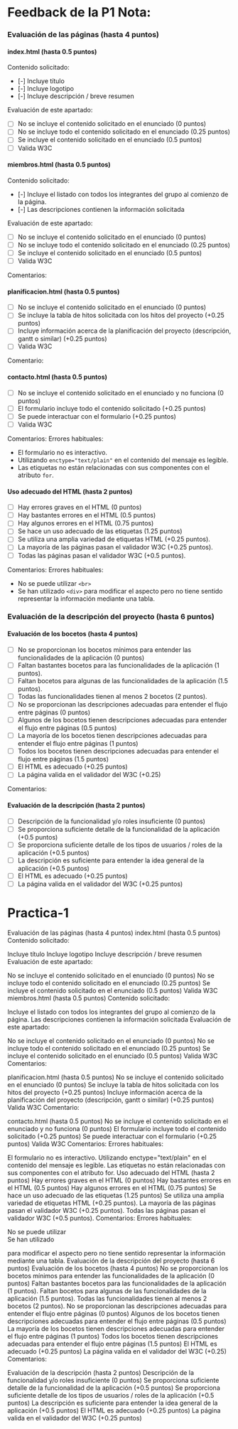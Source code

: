 # Feedback de la P1 Nota:

### Evaluación de las páginas (hasta 4 puntos)

#### index.html (hasta 0.5 puntos)
Contenido solicitado:
- [-] Incluye título
- [-] Incluye logotipo
- [-] Incluye descripción / breve resumen

Evaluación de este apartado:
- [ ] No se incluye el contenido solicitado en el enunciado (0 puntos)
- [ ] No se incluye todo el contenido solicitado en el enunciado (0.25 puntos)
- [ ] Se incluye el contenido solicitado en el enunciado (0.5 puntos)
- [ ] Valida W3C

#### miembros.html (hasta 0.5 puntos)
Contenido solicitado:
- [-] Incluye el listado con todos los integrantes del grupo al comienzo de la página.
- [-] Las descripciones contienen la información solicitada

Evaluación de este apartado:
- [ ] No se incluye el contenido solicitado en el enunciado (0 puntos)
- [ ] No se incluye todo el contenido solicitado en el enunciado (0.25 puntos)
- [ ] Se incluye el contenido solicitado en el enunciado (0.5 puntos)
- [ ] Valida W3C

Comentarios:

#### planificacion.html (hasta 0.5 puntos)
- [ ] No se incluye el contenido solicitado en el enunciado (0 puntos)
- [ ] Se incluye la tabla de hitos solicitada con los hitos del proyecto (+0.25 puntos)
- [ ] Incluye información acerca de la planificación del proyecto (descripción, gantt o similar) (+0.25 puntos)
- [ ] Valida W3C

Comentario:

#### contacto.html (hasta 0.5 puntos)
- [ ] No se incluye el contenido solicitado en el enunciado y no funciona (0 puntos)
- [ ] El formulario incluye todo el contenido solicitado (+0.25 puntos)
- [ ] Se puede interactuar con el formulario (+0.25 puntos)
- [ ] Valida W3C

Comentarios:
Errores habituales:
- El formulario no es interactivo.
- Utilizando `enctype="text/plain"` en el contenido del mensaje es legible.
- Las etiquetas no están relacionadas con sus componentes con el atributo `for`.

#### Uso adecuado del HTML (hasta 2 puntos)
- [ ] Hay errores graves en el HTML (0 puntos)
- [ ] Hay bastantes errores en el HTML (0.5 puntos)
- [ ] Hay algunos errores en el HTML (0.75 puntos)
- [ ] Se hace un uso adecuado de las etiquetas (1.25 puntos)
- [ ] Se utiliza una amplia variedad de etiquetas HTML (+0.25 puntos).
- [ ] La mayoría de las páginas pasan el validador W3C (+0.25 puntos).
- [ ] Todas las páginas pasan el validador W3C (+0.5 puntos).

Comentarios:
Errores habituales:
- No se puede utilizar `<br>`
- Se han utilizado `<div>` para modificar el aspecto pero no tiene sentido representar la información mediante una tabla.

### Evaluación de la descripción del proyecto (hasta 6 puntos)

#### Evaluación de los bocetos (hasta 4 puntos)
- [ ] No se proporcionan los bocetos mínimos para entender las funcionalidades de la aplicación (0 puntos)
- [ ] Faltan bastantes bocetos para las funcionalidades de la aplicación (1 puntos).
- [ ] Faltan bocetos para algunas de las funcionalidades de la aplicación (1.5 puntos).
- [ ] Todas las funcionalidades tienen al menos 2 bocetos (2 puntos).
- [ ] No se proporcionan las descripciones adecuadas para entender el flujo entre páginas (0 puntos)
- [ ] Algunos de los bocetos tienen descripciones adecuadas para entender el flujo entre páginas (0.5 puntos)
- [ ] La mayoría de los bocetos tienen descripciones adecuadas para entender el flujo entre páginas (1 puntos)
- [ ] Todos los bocetos tienen descripciones adecuadas para entender el flujo entre páginas (1.5 puntos)
- [ ] El HTML es adecuado (+0.25 puntos)
- [ ] La página valida en el validador del W3C (+0.25)

Comentarios:

#### Evaluación de la descripción (hasta 2 puntos)
- [ ] Descripción de la funcionalidad y/o roles insuficiente (0 puntos)
- [ ] Se proporciona suficiente detalle de la funcionalidad de la aplicación (+0.5 puntos)
- [ ] Se proporciona suficiente detalle de los tipos de usuarios / roles de la aplicación (+0.5 puntos)
- [ ] La descripción es suficiente para entender la idea general de la aplicación (+0.5 puntos)
- [ ] El HTML es adecuado (+0.25 puntos)
- [ ] La página valida en el validador del W3C (+0.25 puntos)

# Practica-1

Evaluación de las páginas (hasta 4 puntos)
index.html (hasta 0.5 puntos)
Contenido solicitado:

 Incluye título
 Incluye logotipo
 Incluye descripción / breve resumen
Evaluación de este apartado:

 No se incluye el contenido solicitado en el enunciado (0 puntos)
 No se incluye todo el contenido solicitado en el enunciado (0.25 puntos)
 Se incluye el contenido solicitado en el enunciado (0.5 puntos)
 Valida W3C
miembros.html (hasta 0.5 puntos)
Contenido solicitado:

 Incluye el listado con todos los integrantes del grupo al comienzo de la página.
 Las descripciones contienen la información solicitada
Evaluación de este apartado:

 No se incluye el contenido solicitado en el enunciado (0 puntos)
 No se incluye todo el contenido solicitado en el enunciado (0.25 puntos)
 Se incluye el contenido solicitado en el enunciado (0.5 puntos)
 Valida W3C
Comentarios:

planificacion.html (hasta 0.5 puntos)
 No se incluye el contenido solicitado en el enunciado (0 puntos)
 Se incluye la tabla de hitos solicitada con los hitos del proyecto (+0.25 puntos)
 Incluye información acerca de la planificación del proyecto (descripción, gantt o similar) (+0.25 puntos)
 Valida W3C
Comentario:

contacto.html (hasta 0.5 puntos)
 No se incluye el contenido solicitado en el enunciado y no funciona (0 puntos)
 El formulario incluye todo el contenido solicitado (+0.25 puntos)
 Se puede interactuar con el formulario (+0.25 puntos)
 Valida W3C
Comentarios: Errores habituales:

El formulario no es interactivo.
Utilizando enctype="text/plain" en el contenido del mensaje es legible.
Las etiquetas no están relacionadas con sus componentes con el atributo for.
Uso adecuado del HTML (hasta 2 puntos)
 Hay errores graves en el HTML (0 puntos)
 Hay bastantes errores en el HTML (0.5 puntos)
 Hay algunos errores en el HTML (0.75 puntos)
 Se hace un uso adecuado de las etiquetas (1.25 puntos)
 Se utiliza una amplia variedad de etiquetas HTML (+0.25 puntos).
 La mayoría de las páginas pasan el validador W3C (+0.25 puntos).
 Todas las páginas pasan el validador W3C (+0.5 puntos).
Comentarios: Errores habituales:

No se puede utilizar <br>
Se han utilizado <div> para modificar el aspecto pero no tiene sentido representar la información mediante una tabla.
Evaluación de la descripción del proyecto (hasta 6 puntos)
Evaluación de los bocetos (hasta 4 puntos)
 No se proporcionan los bocetos mínimos para entender las funcionalidades de la aplicación (0 puntos)
 Faltan bastantes bocetos para las funcionalidades de la aplicación (1 puntos).
 Faltan bocetos para algunas de las funcionalidades de la aplicación (1.5 puntos).
 Todas las funcionalidades tienen al menos 2 bocetos (2 puntos).
 No se proporcionan las descripciones adecuadas para entender el flujo entre páginas (0 puntos)
 Algunos de los bocetos tienen descripciones adecuadas para entender el flujo entre páginas (0.5 puntos)
 La mayoría de los bocetos tienen descripciones adecuadas para entender el flujo entre páginas (1 puntos)
 Todos los bocetos tienen descripciones adecuadas para entender el flujo entre páginas (1.5 puntos)
 El HTML es adecuado (+0.25 puntos)
 La página valida en el validador del W3C (+0.25)
Comentarios:

Evaluación de la descripción (hasta 2 puntos)
 Descripción de la funcionalidad y/o roles insuficiente (0 puntos)
 Se proporciona suficiente detalle de la funcionalidad de la aplicación (+0.5 puntos)
 Se proporciona suficiente detalle de los tipos de usuarios / roles de la aplicación (+0.5 puntos)
 La descripción es suficiente para entender la idea general de la aplicación (+0.5 puntos)
 El HTML es adecuado (+0.25 puntos)
 La página valida en el validador del W3C (+0.25 puntos)
